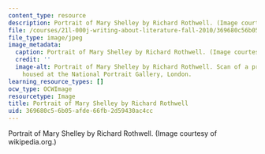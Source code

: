 ```yaml
---
content_type: resource
description: Portrait of Mary Shelley by Richard Rothwell. (Image courtesy of wikipedia.org.)
file: /courses/21l-000j-writing-about-literature-fall-2010/369680c56b05afde66fb2d59430ac4cc_21l-000jf10.jpg
file_type: image/jpeg
image_metadata:
  caption: Portrait of Mary Shelley by Richard Rothwell. (Image courtesy of [wikipedia.org](http://en.wikipedia.org/wiki/File:RothwellMaryShelley.jpg).)
  credit: ''
  image-alt: Portrait of Mary Shelley by Richard Rothwell. Scan of a print. Original
    housed at the National Portrait Gallery, London.
learning_resource_types: []
ocw_type: OCWImage
resourcetype: Image
title: Portrait of Mary Shelley by Richard Rothwell
uid: 369680c5-6b05-afde-66fb-2d59430ac4cc
---
```

Portrait of Mary Shelley by Richard Rothwell. (Image courtesy of wikipedia.org.)

